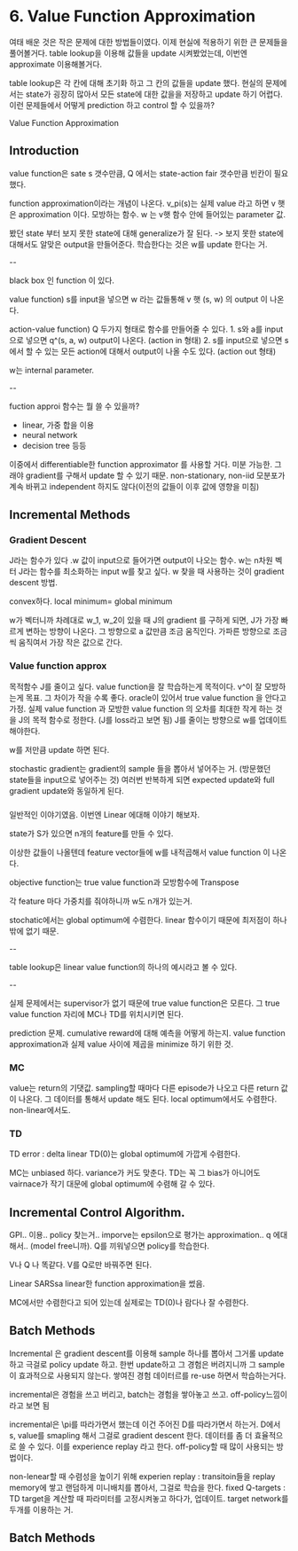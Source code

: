 # 6. Value Function Approximation

여태 배운 것은 작은 문제에 대한 방법들이였다. 이제 현실에 적용하기 위한 큰 문제들을 풀어볼거다. table lookup을 이용해 값들을 update 시켜봤었는데, 이번엔 approximate 이용해볼거다.

table lookup은 각 칸에 대해 초기화 하고 그 칸의 값들을 update 했다. 현실의 문제에서는 state가 굉장히 많아서 모든 state에 대한 값을을 저장하고 update 하기 어렵다. 이런 문제들에서 어떻게 prediction 하고 control 할 수 있을까?

Value Function Approximation

## Introduction

value function은 sate s 갯수만큼, Q 에서는 state-action fair 갯수만큼 빈칸이 필요했다.

function approximation이라는 개념이 나온다. v\_pi\(s\)는 실제 value 라고 하면 v 햇 은 approximation 이다. 모방하는 함수. w 는 v햇 함수 안에 들어있는 parameter 값.

봤던 state 부터 보지 못한 state에 대해 generalize가 잘 된다. -&gt; 보지 못한 state에 대해서도 알맞은 output을 만들어준다. 학습한다는 것은 w를 update 한다는 거.

--

black box 인 function 이 있다.

value function\) s를 input을 넣으면 w 라는 값들통해 v 햇 \(s, w\) 의 output 이 나온다.

action-value function\) Q 두가지 형태로 함수를 만들어줄 수 있다. 1. s와 a를 input으로 넣으면 q^\(s, a, w\) output이 나온다. \(action in 형태\) 2. s를 input으로 넣으면 s에서 할 수 있는 모든 action에 대해서 output이 나올 수도 있다. \(action out 형태\)

w는 internal parameter.

--

fuction approi 함수는 뭘 쓸 수 있을까?

* linear, 가중 합을 이용
* neural network
* decision tree 등등

이중에서 differentiable한 function approximator 를 사용할 거다. 미분 가능한. 그래야 gradient를 구해서 update 할 수 있기 때문. non-stationary, non-iid 모분포가 계속 바뀌고 independent 하지도 않다\(이전의 값들이 이후 값에 영향을 미침\)

## Incremental Methods

### Gradient Descent

J라는 함수가 있다 .w 값이 input으로 들어가면 output이 나오는 함수. w는 n차원 벡터 J라는 함수를 최소화하는 input w를 찾고 싶다. w 찾을 때 사용하는 것이 gradient descent 방법.

convex하다. local minimum= global minimum

w가 벡터니까 차례대로 w\_1, w\_2이 있을 때 J의 gradient 를 구하게 되면, J가 가장 빠르게 변하는 방향이 나온다. 그 방향으로 a 값만큼 조금 움직인다. 가파른 방향으로 조금씩 움직여서 가장 작은 값으로 간다.

### Value function approx

목적함수 J를 줄이고 싶다. value function을 잘 학습하는게 목적이다. v^이 잘 모방하는게 목표. 그 차이가 작을 수록 좋다. oracle이 있어서 true value function 을 안다고 가정. 실제 value function 과 모방한 value function 의 오차를 최대한 작게 하는 것을 J의 목적 함수로 정한다. \(J를 loss라고 보면 됨\) J를 줄이는 방향으로 w를 업데이트 해야한다.

w를 저만큼 update 하면 된다.

stochastic gradient는 gradient의 sample 들을 뽑아서 넣어주는 거. \(방문했던 state들을 input으로 넣어주는 것\) 여러번 반복하게 되면 expected update와 full gradient update와 동일하게 된다.

### 

일반적인 이야기였음. 이번엔 Linear 에대해 이야기 해보자.

state가 S가 있으면 n개의 feature를 만들 수 있다.

이상한 값들이 나올텐데 feature vector들에 w를 내적곱해서 value function 이 나온다.

objective function는 true value function과 모방함수에 Transpose

각 feature 마다 가중치를 줘야하니까 w도 n개가 있는거.

stochatic에서는 global optimum에 수렴한다. linear 함수이기 때문에 최저점이 하나 밖에 없기 때문.

--

table lookup은 linear value function의 하나의 예시라고 볼 수 있다.

--

실제 문제에서는 supervisor가 없기 때문에 true value function은 모른다. 그 true value function 자리에 MC나 TD를 위치시키면 된다.

prediction 문제. cumulative reward에 대해 예측을 어떻게 하는지. value function approximation과 실제 value 사이에 제곱을 minimize 하기 위한 것.

### MC

value는 return의 기댓값. sampling할 때마다 다른 episode가 나오고 다른 return 값이 나온다. 그 데이터를 통해서 update 해도 된다. local optimum에서도 수렴한다. non-linear에서도.

### TD

TD error : delta linear TD\(0\)는 global optimum에 가깝게 수렴한다.

MC는 unbiased 하다. variance가 커도 맞춘다. TD는 꼭 그 bias가 아니어도 vairnace가 작기 대문에 global optimum에 수렴해 갈 수 있다.

## Incremental Control Algorithm.

GPI.. 이용.. policy 찾는거.. imporve는 epsilon으로 평가는 approximation.. q 에대해서.. \(model free니까\). Q를 끼워넣으면 policy를 학습한다.

V나 Q 나 똑같다. V를 Q로만 바꿔주면 된다.

Linear SARSsa linear한 function approximation을 썼음.

MC에서만 수렴한다고 되어 있는데 실제로는 TD\(0\)나 람다나 잘 수렴한다.

## Batch Methods

Incremental 은 gradient descent를 이용해 sample 하나를 뽑아서 그거롤 update 하고 극걸로 policy update 하고. 한번 update하고 그 경험은 버려지니까 그 sample이 효과적으로 사용되지 않는다. 쌓여진 경험 데이터르를 re-use 하면서 학습하는거다.

incremental은 경험을 쓰고 버리고, batch는 경험을 쌓아놓고 쓰고. off-policy느낌이라고 보면 됨

incremental은 \pi를 따라가면서 했는데 이건 주어진 D를 따라가면서 하는거. D에서 s, value를 smapling 해서 그걸로 gradient descent 한다. 데이터를 좀 더 효율적으로 쓸 수 있다. 이를 experience replay 라고 한다. off-policy할 때 많이 사용되는 방법이다.

non-lenear할 때 수렴성을 높이기 위해 experien replay : transitoin들을 replay memory에 쌓고 랜덤하게 미니배치를 뽑아서, 그걸로 학습을 한다. fixed Q-targets : TD target을 계산할 때 파라미터를 고정시켜놓고 하다가, 업데이트. target network를 두개를 이용하는 거.

## Batch Methods

